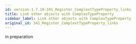 ```yaml
---
id: version-1.7.18-341_Register_ComplextTypeProperty_links
title: Link other objects with ComplexTypeProperty
sidebar_label: Link other objects with ComplexTypeProperty
original_id: 341_Register_ComplextTypeProperty_links
---
```


in preparation

